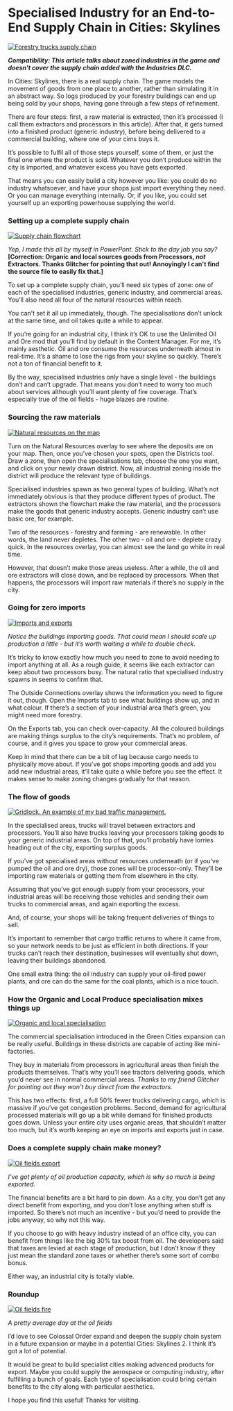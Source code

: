 # Specialised Industry for an End-to-End Supply Chain in Cities: Skylines


[![Forestry trucks supply chain](https://www.lovecitiesskylines.com/wp-content/uploads/2018/09/20180907164155_1.jpg)](https://www.lovecitiesskylines.com/wp-content/uploads/2018/09/20180907164155_1.jpg)


***Compatibility: This article talks about zoned industries in the game and doesn't cover the supply chain added with the Industries DLC.***




In Cities: Skylines, there is a real supply chain. The game models the movement of goods from one place to another, rather than simulating it in an abstract way. So logs produced by your forestry buildings can end up being sold by your shops, having gone through a few steps of refinement.




There are four steps: first, a raw material is extracted, then it’s processed (I call them extractors and processors in this article). After that, it gets turned into a finished product (generic industry), before being delivered to a commercial building, where one of your cims buys it.




It’s possible to fulfil all of those steps yourself, some of them, or just the final one where the product is sold. Whatever you don’t produce within the city is imported, and whatever excess you have gets exported.




That means you can easily build a city however you like: you could do no industry whatsoever, and have your shops just import everything they need. Or you can manage everything internally. Or, if you like, you could set yourself up an exporting powerhouse supplying the world.




### Setting up a complete supply chain




[![Supply chain flowchart](https://www.lovecitiesskylines.com/wp-content/uploads/2018/09/supply-chain-flowchart.jpg)](https://www.lovecitiesskylines.com/wp-content/uploads/2018/09/supply-chain-flowchart.jpg)


*Yep, I made this all by myself in PowerPont. Stick to the day job you say?* **[Correction: Organic and local sources goods from Processors, *not* Extractors. Thanks Glitcher for pointing that out! Annoyingly I can't find the source file to easily fix that.]**




To set up a complete supply chain, you’ll need six types of zone: one of each of the specialised industries, generic industry, and commercial areas. You’ll also need all four of the natural resources within reach.




You can’t set it all up immediately, though. The specialisations don’t unlock at the same time, and oil takes quite a while to appear.




If you’re going for an industrial city, I think it’s OK to use the Unlimited Oil and Ore mod that you’ll find by default in the Content Manager. For me, it’s mainly aesthetic. Oil and ore consume the resources underneath almost in real-time. It’s a shame to lose the rigs from your skyline so quickly. There’s not a ton of financial benefit to it.




By the way, specialised industries only have a single level - the buildings don’t and can’t upgrade. That means you don’t need to worry too much about services although you’ll want plenty of fire coverage. That’s especially true of the oil fields - huge blazes are routine.




### Sourcing the raw materials




[![Natural resources on the map](https://www.lovecitiesskylines.com/wp-content/uploads/2018/09/20180909133940_1.jpg)](https://www.lovecitiesskylines.com/wp-content/uploads/2018/09/20180909133940_1.jpg)


Turn on the Natural Resources overlay to see where the deposits are on your map. Then, once you’ve chosen your spots, open the Districts tool. Draw a zone, then open the specialisations tab, choose the one you want, and click on your newly drawn district. Now, all industrial zoning inside the district will produce the relevant type of buildings.




Specialised industries spawn as two general types of building. What’s not immediately obvious is that they produce different types of product. The extractors shown the flowchart make the raw material, and the processors make the goods that generic industry accepts. Generic industry can’t use basic ore, for example.




Two of the resources - forestry and farming - are renewable. In other words, the land never depletes. The other two - oil and ore - deplete crazy quick. In the resources overlay, you can almost see the land go white in real time.




However, that doesn’t make those areas useless. After a while, the oil and ore extractors will close down, and be replaced by processors. When that happens, the processors will import raw materials if there’s no supply in the city.




### Going for zero imports




[![Imports and exports](https://www.lovecitiesskylines.com/wp-content/uploads/2018/09/20180909161921_1.jpg)](https://www.lovecitiesskylines.com/wp-content/uploads/2018/09/20180909161921_1.jpg)


*Notice the buildings importing goods. That could mean I should scale up production a little - but it’s worth waiting a while to double check.*




It’s tricky to know exactly how much you need to zone to avoid needing to import anything at all. As a rough guide, it seems like each extractor can keep about two processors busy. The natural ratio that specialised industry spawns in seems to confirm that.




The Outside Connections overlay shows the information you need to figure it out, though. Open the Imports tab to see what buildings show up, and in what colour. If there’s a section of your industrial area that’s green, you might need more forestry.




On the Exports tab, you can check over-capacity. All the coloured buildings are making things surplus to the city’s requirements. That’s no problem, of course, and it gives you space to grow your commercial areas.




Keep in mind that there can be a bit of lag because cargo needs to physically move about. If you’ve got shops importing goods and add you add new industrial areas, it’ll take quite a while before you see the effect. It makes sense to make zoning changes gradually for that reason.




### The flow of goods




[![Gridlock. An example of my bad traffic management.](https://www.lovecitiesskylines.com/wp-content/uploads/2018/09/gridlock-2.jpg)](https://www.lovecitiesskylines.com/wp-content/uploads/2018/09/gridlock-2.jpg)


In the specialised areas, trucks will travel between extractors and processors. You’ll also have trucks leaving your processors taking goods to your generic industrial areas. On top of that, you’ll probably have lorries heading out of the city, exporting surplus goods.




If you’ve got specialised areas without resources underneath (or if you’ve pumped the oil and ore dry), those zones will be processor-only. They’ll be importing raw materials or getting them from elsewhere in the city.




Assuming that you’ve got enough supply from your processors, your industrial areas will be receiving those vehicles and sending their own trucks to commercial areas, and again exporting the excess.




And, of course, your shops will be taking frequent deliveries of things to sell.




It’s important to remember that cargo traffic returns to where it came from, so your network needs to be just as efficient in both directions. If your trucks can’t reach their destination, businesses will eventually shut down, leaving their buildings abandoned.




One small extra thing: the oil industry can supply your oil-fired power plants, and ore can do the same for the coal plants, which is a nice touch.




### How the Organic and Local Produce specialisation mixes things up




[![Organic and local specialisation](https://www.lovecitiesskylines.com/wp-content/uploads/2018/09/organic-specialisation-1.jpg)](https://www.lovecitiesskylines.com/wp-content/uploads/2018/09/organic-specialisation-1.jpg)


The commercial specialisation introduced in the Green Cities expansion can be really useful. Buildings in these districts are capable of acting like mini-factories. 




They buy in materials from processors in agricultural areas then finish the products themselves. That’s why you’ll see tractors delivering goods, which you’d never see in normal commercial areas. *Thanks to my friend Glitcher for pointing out they won't buy direct from the extractors.*




This has two effects: first, a full 50% fewer trucks delivering cargo, which is massive if you’ve got congestion problems. Second, demand for agricultural processed materials will go up a bit while demand for finished products goes down. Unless your entire city uses organic areas, that shouldn’t matter too much, but it’s worth keeping an eye on imports and exports just in case.




### Does a complete supply chain make money?




[![Oil fields export](https://www.lovecitiesskylines.com/wp-content/uploads/2018/09/20180909161952_1.jpg)](https://www.lovecitiesskylines.com/wp-content/uploads/2018/09/20180909161952_1.jpg)


*I’ve got plenty of oil production capacity, which is why so much is being exported.*




The financial benefits are a bit hard to pin down. As a city, you don’t get any direct benefit from exporting, and you don’t lose anything when stuff is imported. So there’s not much an incentive - but you’d need to provide the jobs anyway, so why not this way.




If you choose to go with heavy industry instead of an office city, you can benefit from things like the big 30% tax boost from oil. The developers said that taxes are levied at each stage of production, but I don’t know if they just mean the standard zone taxes or whether there’s some sort of combo bonus.




Either way, an industrial city is totally viable.




### Roundup




[![Oil fields fire](https://www.lovecitiesskylines.com/wp-content/uploads/2018/09/20180908173744_1.jpg)](https://www.lovecitiesskylines.com/wp-content/uploads/2018/09/20180908173744_1.jpg)


*A pretty average day at the oil fields*




I’d love to see Colossal Order expand and deepen the supply chain system in a future expansion or maybe in a potential Cities: Skylines 2. I think it’s got a lot of potential.




It would be great to build specialist cities making advanced products for export. Maybe you could supply the aerospace or computing industry, after fulfilling a bunch of goals. Each type of specialisation could bring certain benefits to the city along with particular aesthetics.




I hope you find this useful! Thanks for visiting.


